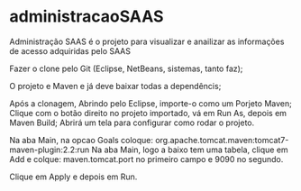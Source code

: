 # administracaoSAAS
Administração SAAS é o projeto para visualizar e anailizar as informações de acesso adquiridas pelo SAAS

Fazer o clone pelo Git (Eclipse, NetBeans, sistemas, tanto faz);

O projeto e Maven e já deve baixar todas a dependêncis;

Após a clonagem, Abrindo pelo Eclipse, importe-o como um Porjeto Maven; Clique com o botão direito no projeto importado, vá em Run As, depois em Maven Build; Abrirá um tela para configurar como rodar o projeto.

Na aba Main, na opcao Goals coloque: org.apache.tomcat.maven:tomcat7-maven-plugin:2.2:run Na aba Main, logo a baixo tem uma tabela, clique em Add e colque: maven.tomcat.port no primeiro campo e 9090 no segundo.

Clique em Apply e depois em Run.
